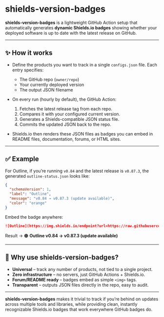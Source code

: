 # shields-version-badges

**shields-version-badges** is a lightweight GitHub Action setup that automatically generates **dynamic Shields.io badges** showing whether your deployed software is up to date with the latest release on GitHub.

---

## ✨ How it works

* Define the products you want to track in a single `configs.json` file. Each entry specifies:

  * The GitHub repo (`owner/repo`)
  * Your currently deployed version
  * The output JSON filename

* On every run (hourly by default), the GitHub Action:

  1. Fetches the latest release tag from each repo.
  2. Compares it with your configured current version.
  3. Generates a Shields-compatible JSON status file.
  4. Commits the updated JSON back to the repo.

* Shields.io then renders these JSON files as badges you can embed in README files, documentation, forums, or HTML sites.

---

## ✅ Example

For Outline, if you’re running `v0.84` and the latest release is `v0.87.3`, the generated `outline-status.json` looks like:

```json
{
  "schemaVersion": 1,
  "label": "Outline",
  "message": "v0.84 → v0.87.3 (update available)",
  "color": "orange"
}
```

Embed the badge anywhere:

```markdown
![Outline](https://img.shields.io/endpoint?url=https://raw.githubusercontent.com/USERNAME/shields-version-badges/main/outline-status.json)
```

Result → 🟠 **Outline v0.84 → v0.87.3 (update available)**

---

## 🎯 Why use shields-version-badges?

* **Universal** – track any number of products, not tied to a single project.
* **Zero infrastructure** – no servers, just GitHub Actions + Shields.io.
* **Forum/README ready** – badges embed as simple `<img>` tags.
* **Transparent** – outputs JSON files directly in the repo, easy to audit.

---

**shields-version-badges** makes it trivial to track if you’re behind on updates across multiple tools and libraries, while providing clean, instantly recognizable Shields.io badges that work everywhere GitHub badges do.
